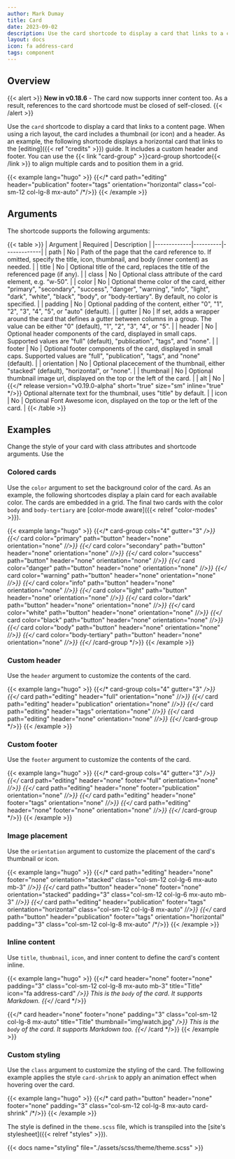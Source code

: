 ```yaml
---
author: Mark Dumay
title: Card
date: 2023-09-02
description: Use the card shortcode to display a card that links to a content page.
layout: docs
icon: fa address-card
tags: component
---
```


## Overview

{{< alert >}}
**New in v0.18.6** - The card now supports inner content too. As a result, references to the card shortcode must be closed of self-closed.
{{< /alert >}}

Use the `card` shortcode to display a card that links to a content page. When using a rich layout, the card includes a thumbnail (or icon) and a header. As an example, the following shortcode displays a horizontal card that links to the [editing]({{< ref "credits" >}}) guide. It includes a custom header and footer. You can use the {{< link "card-group" >}}card-group shortcode{{< /link >}} to align multiple cards and to position them in a grid.

<!-- markdownlint-disable MD037 -->
{{< example lang="hugo" >}}
{{</* card path="editing" header="publication" footer="tags" orientation="horizontal" class="col-sm-12 col-lg-8 mx-auto" /*/>}}
{{< /example >}}
<!-- markdownlint-enable MD037 -->

## Arguments

The shortcode supports the following arguments:

<!-- markdownlint-disable MD037 -->
{{< table >}}
| Argument    | Required | Description |
|-------------|----------|-------------|
| path        | No  | Path of the page that the card reference to. If omitted, specify the title, icon, thumbnail, and body (inner content) as needed. |
| title       | No  | Optional title of the card, replaces the title of the referenced page (if any). |
| class       | No  | Optional class attribute of the card element, e.g. “w-50”. |
| color       | No  | Optional theme color of the card, either "primary", "secondary", "success", "danger", "warning", "info", "light", "dark", "white", "black", "body", or "body-tertiary". By default, no color is specified. |
| padding     | No  | Optional padding of the content, either "0", "1", "2", "3", "4", "5", or "auto" (default). |
| gutter      | No  | If set, adds a wrapper around the card that defines a gutter between columns in a group. The value can be either "0" (default), "1", "2", "3", "4", or "5". |
| header      | No  | Optional header components of the card, displayed in small caps. Supported values are "full" (default), "publication", "tags", and "none". |
| footer      | No  | Optional footer components of the card, displayed in small caps. Supported values are "full", "publication", "tags", and "none" (default). |
| orientation | No  | Optional placecement of the thumbnail, either "stacked" (default), "horizontal", or "none". |
| thumbnail   | No  | Optional thumbnail image url, displayed on the top or the left of the card. |
| alt         | No  | {{</* release version="v0.19.0-alpha" short="true" size="sm" inline="true" */>}} Optional alternate text for the thumbnail, uses "title" by default. |
| icon        | No  | Optional Font Awesome icon, displayed on the top or the left of the card. |
{{< /table >}}
<!-- markdownlint-enable MD037 -->

## Examples

Change the style of your card with class attributes and shortcode arguments. Use the

### Colored cards

Use the `color` argument to set the background color of the card. As an example, the following shortcodes display a plain card for each available color. The cards are embedded in a grid. The final two cards with the color `body` and `body-tertiary` are [color-mode aware]({{< relref "color-modes" >}}).

<!-- markdownlint-disable MD037 -->
{{< example lang="hugo" >}}
{{</* card-group cols="4" gutter="3" */>}}
    {{</* card color="primary" path="button" header="none" orientation="none" /*/>}}
    {{</* card color="secondary" path="button" header="none" orientation="none" /*/>}}
    {{</* card color="success" path="button" header="none" orientation="none" /*/>}}
    {{</* card color="danger" path="button" header="none" orientation="none" /*/>}}
    {{</* card color="warning" path="button" header="none" orientation="none" /*/>}}
    {{</* card color="info" path="button" header="none" orientation="none" /*/>}}
    {{</* card color="light" path="button" header="none" orientation="none" /*/>}}
    {{</* card color="dark" path="button" header="none" orientation="none" /*/>}}
    {{</* card color="white" path="button" header="none" orientation="none" /*/>}}
    {{</* card color="black" path="button" header="none" orientation="none" /*/>}}
    {{</* card color="body" path="button" header="none" orientation="none" /*/>}}
    {{</* card color="body-tertiary" path="button" header="none" orientation="none" /*/>}}
{{</* /card-group */>}}
{{< /example >}}
<!-- markdownlint-enable MD037 -->

### Custom header

Use the `header` argument to customize the contents of the card.

<!-- markdownlint-disable MD037 -->
{{< example lang="hugo" >}}
{{</* card-group cols="4" gutter="3" */>}}
    {{</* card path="editing" header="full" orientation="none" /*/>}}
    {{</* card path="editing" header="publication" orientation="none" /*/>}}
    {{</* card path="editing" header="tags" orientation="none" /*/>}}
    {{</* card path="editing" header="none" orientation="none" /*/>}}
{{</* /card-group */>}}
{{< /example >}}
<!-- markdownlint-enable MD037 -->

### Custom footer

Use the `footer` argument to customize the contents of the card.

<!-- markdownlint-disable MD037 -->
{{< example lang="hugo" >}}
{{</* card-group cols="4" gutter="3" */>}}
        {{</* card path="editing" header="none" footer="full" orientation="none" /*/>}}
        {{</* card path="editing" header="none" footer="publication" orientation="none" /*/>}}
        {{</* card path="editing" header="none" footer="tags" orientation="none" /*/>}}
        {{</* card path="editing" header="none" footer="none" orientation="none" /*/>}}
{{</* /card-group */>}}
{{< /example >}}
<!-- markdownlint-enable MD037 -->

### Image placement

Use the `orientation` argument to customize the placement of the card's thumbnail or icon.

<!-- markdownlint-disable MD037 -->
{{< example lang="hugo" >}}
{{</* card path="editing" header="none" footer="none" orientation="stacked" class="col-sm-12 col-lg-6 mx-auto mb-3" /*/>}}
{{</* card path="button" header="none" footer="none" orientation="stacked" padding="3" class="col-sm-12 col-lg-6 mx-auto mb-3" /*/>}}
{{</* card path="editing" header="publication" footer="tags" orientation="horizontal" class="col-sm-12 col-lg-8 mx-auto" /*/>}}
{{</* card path="button" header="publication" footer="tags" orientation="horizontal" padding="3" class="col-sm-12 col-lg-8 mx-auto" /*/>}}
{{< /example >}}
<!-- markdownlint-enable MD037 -->

### Inline content

Use `title`, `thumbnail`, `icon`, and inner content to define the card's content inline.

<!-- markdownlint-disable MD037 -->
{{< example lang="hugo" >}}
{{</* card header="none" footer="none" padding="3" class="col-sm-12 col-lg-8 mx-auto mb-3" title="Title" icon="fa address-card" */>}}
    This is the `body` of the card. It supports Markdown.
{{</* /card */>}}

{{</* card header="none" footer="none" padding="3" class="col-sm-12 col-lg-8 mx-auto" title="Title" thumbnail="img/watch.jpg" */>}}
    This is the `body` of the card. It supports Markdown too.
{{</* /card */>}}
{{< /example >}}
<!-- markdownlint-enable MD037 -->

### Custom styling

Use the `class` argument to customize the styling of the card. The folllowing example applies the style `card-shrink` to apply an animation effect when hovering over the card.

<!-- markdownlint-disable MD037 -->
{{< example lang="hugo" >}}
{{</* card path="button" header="none" footer="none" padding="3" class="col-sm-12 col-lg-8 mx-auto card-shrink" /*/>}}
{{< /example >}}
<!-- markdownlint-enable MD037 -->

The style is defined in the `theme.scss` file, which is transpiled into the [site's stylesheet]({{< relref "styles" >}}).

{{< docs name="styling" file="./assets/scss/theme/theme.scss" >}}
